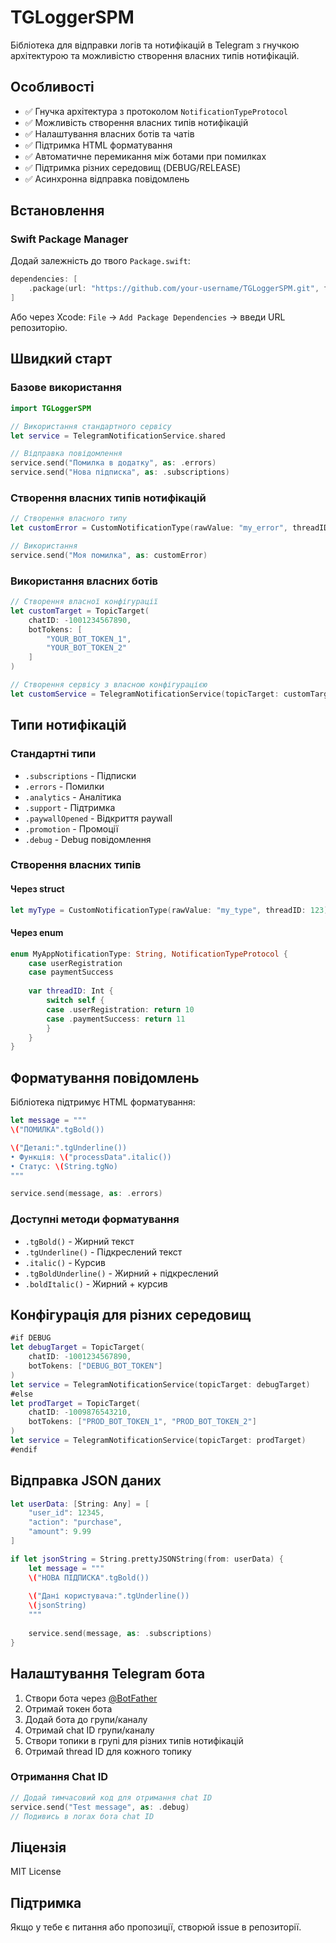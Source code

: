 # TGLoggerSPM

Бібліотека для відправки логів та нотифікацій в Telegram з гнучкою архітектурою та можливістю створення власних типів нотифікацій.

## Особливості

- ✅ Гнучка архітектура з протоколом `NotificationTypeProtocol`
- ✅ Можливість створення власних типів нотифікацій
- ✅ Налаштування власних ботів та чатів
- ✅ Підтримка HTML форматування
- ✅ Автоматичне перемикання між ботами при помилках
- ✅ Підтримка різних середовищ (DEBUG/RELEASE)
- ✅ Асинхронна відправка повідомлень

## Встановлення

### Swift Package Manager

Додай залежність до твого `Package.swift`:

```swift
dependencies: [
    .package(url: "https://github.com/your-username/TGLoggerSPM.git", from: "1.0.0")
]
```

Або через Xcode: `File` → `Add Package Dependencies` → введи URL репозиторію.

## Швидкий старт

### Базове використання

```swift
import TGLoggerSPM

// Використання стандартного сервісу
let service = TelegramNotificationService.shared

// Відправка повідомлення
service.send("Помилка в додатку", as: .errors)
service.send("Нова підписка", as: .subscriptions)
```

### Створення власних типів нотифікацій

```swift
// Створення власного типу
let customError = CustomNotificationType(rawValue: "my_error", threadID: 100)

// Використання
service.send("Моя помилка", as: customError)
```

### Використання власних ботів

```swift
// Створення власної конфігурації
let customTarget = TopicTarget(
    chatID: -1001234567890,
    botTokens: [
        "YOUR_BOT_TOKEN_1",
        "YOUR_BOT_TOKEN_2"
    ]
)

// Створення сервісу з власною конфігурацією
let customService = TelegramNotificationService(topicTarget: customTarget)
```

## Типи нотифікацій

### Стандартні типи

- `.subscriptions` - Підписки
- `.errors` - Помилки
- `.analytics` - Аналітика
- `.support` - Підтримка
- `.paywallOpened` - Відкриття paywall
- `.promotion` - Промоції
- `.debug` - Debug повідомлення

### Створення власних типів

#### Через struct

```swift
let myType = CustomNotificationType(rawValue: "my_type", threadID: 123)
```

#### Через enum

```swift
enum MyAppNotificationType: String, NotificationTypeProtocol {
    case userRegistration
    case paymentSuccess
    
    var threadID: Int {
        switch self {
        case .userRegistration: return 10
        case .paymentSuccess: return 11
        }
    }
}
```

## Форматування повідомлень

Бібліотека підтримує HTML форматування:

```swift
let message = """
\("ПОМИЛКА".tgBold())

\("Деталі:".tgUnderline())
• Функція: \("processData".italic())
• Статус: \(String.tgNo)
"""

service.send(message, as: .errors)
```

### Доступні методи форматування

- `.tgBold()` - Жирний текст
- `.tgUnderline()` - Підкреслений текст
- `.italic()` - Курсив
- `.tgBoldUnderline()` - Жирний + підкреслений
- `.boldItalic()` - Жирний + курсив

## Конфігурація для різних середовищ

```swift
#if DEBUG
let debugTarget = TopicTarget(
    chatID: -1001234567890,
    botTokens: ["DEBUG_BOT_TOKEN"]
)
let service = TelegramNotificationService(topicTarget: debugTarget)
#else
let prodTarget = TopicTarget(
    chatID: -1009876543210,
    botTokens: ["PROD_BOT_TOKEN_1", "PROD_BOT_TOKEN_2"]
)
let service = TelegramNotificationService(topicTarget: prodTarget)
#endif
```

## Відправка JSON даних

```swift
let userData: [String: Any] = [
    "user_id": 12345,
    "action": "purchase",
    "amount": 9.99
]

if let jsonString = String.prettyJSONString(from: userData) {
    let message = """
    \("НОВА ПІДПИСКА".tgBold())
    
    \("Дані користувача:".tgUnderline())
    \(jsonString)
    """
    
    service.send(message, as: .subscriptions)
}
```

## Налаштування Telegram бота

1. Створи бота через [@BotFather](https://t.me/botfather)
2. Отримай токен бота
3. Додай бота до групи/каналу
4. Отримай chat ID групи/каналу
5. Створи топики в групі для різних типів нотифікацій
6. Отримай thread ID для кожного топику

### Отримання Chat ID

```swift
// Додай тимчасовий код для отримання chat ID
service.send("Test message", as: .debug)
// Подивись в логах бота chat ID
```

## Ліцензія

MIT License

## Підтримка

Якщо у тебе є питання або пропозиції, створюй issue в репозиторії. 